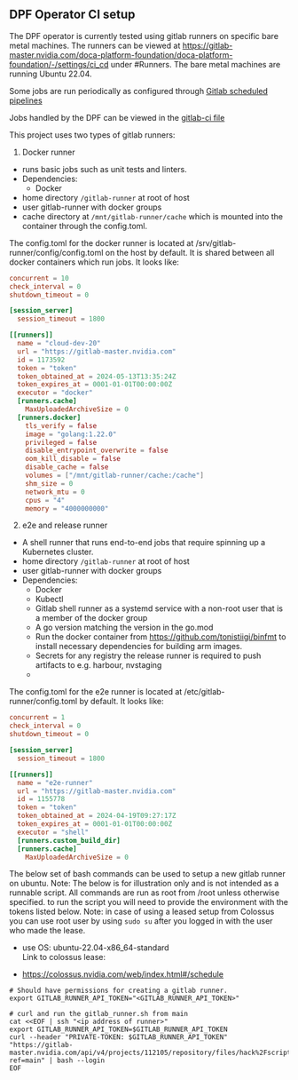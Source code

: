 ## DPF Operator CI setup

The DPF operator is currently tested using gitlab runners on specific bare metal machines. The runners can be viewed at https://gitlab-master.nvidia.com/doca-platform-foundation/doca-platform-foundation/-/settings/ci_cd under #Runners.
The bare metal machines are running Ubuntu 22.04.

Some jobs are run periodically as configured through [Gitlab scheduled pipelines](https://gitlab-master.nvidia.com/doca-platform-foundation/doca-platform-foundation/-/pipeline_schedules)

Jobs handled by the DPF can be viewed in the [gitlab-ci file](../../.gitlab-ci.yml)

This project uses two types of gitlab runners:
1) Docker runner
  - runs basic jobs such as unit tests and linters.
  - Dependencies:
    - Docker
  - home directory `/gitlab-runner` at root of host
  - user gitlab-runner with docker groups
  - cache directory at `/mnt/gitlab-runner/cache` which is mounted into the container through the config.toml.

The config.toml for the docker runner is located at /srv/gitlab-runner/config/config.toml on the host by default. It is shared between all docker containers which run jobs. It looks like:
```toml
concurrent = 10
check_interval = 0
shutdown_timeout = 0

[session_server]
  session_timeout = 1800

[[runners]]
  name = "cloud-dev-20"
  url = "https://gitlab-master.nvidia.com"
  id = 1173592
  token = "token"
  token_obtained_at = 2024-05-13T13:35:24Z
  token_expires_at = 0001-01-01T00:00:00Z
  executor = "docker"
  [runners.cache]
    MaxUploadedArchiveSize = 0
  [runners.docker]
    tls_verify = false
    image = "golang:1.22.0"
    privileged = false
    disable_entrypoint_overwrite = false
    oom_kill_disable = false
    disable_cache = false
    volumes = ["/mnt/gitlab-runner/cache:/cache"]
    shm_size = 0
    network_mtu = 0
    cpus = "4"
    memory = "4000000000"
```

2) e2e and release runner
  - A shell runner that runs end-to-end jobs that require spinning up a Kubernetes cluster.
  - home directory `/gitlab-runner` at root of host
  - user gitlab-runner with docker groups
  - Dependencies:
    - Docker
    - Kubectl
    - Gitlab shell runner as a systemd service with a non-root user that is a member of the docker group
    - A go version matching the version in the go.mod
    - Run the docker container from https://github.com/tonistiigi/binfmt to install necessary dependencies for building arm images.
    - Secrets for any registry the release runner is required to push artifacts to e.g. harbour, nvstaging
    -
The config.toml for the e2e runner is located at /etc/gitlab-runner/config.toml by default. It looks like:
```toml
concurrent = 1
check_interval = 0
shutdown_timeout = 0

[session_server]
  session_timeout = 1800

[[runners]]
  name = "e2e-runner"
  url = "https://gitlab-master.nvidia.com"
  id = 1155778
  token = "token"
  token_obtained_at = 2024-04-19T09:27:17Z
  token_expires_at = 0001-01-01T00:00:00Z
  executor = "shell"
  [runners.custom_build_dir]
  [runners.cache]
    MaxUploadedArchiveSize = 0
```

The below set of bash commands can be used to setup a new gitlab runner on ubuntu.
Note: The below is for illustration only and is not intended as a runnable script.
All commands are run as root from /root unless otherwise specified.
to run the script you will need to provide the environment with the tokens listed below.
Note: in case of using a leased setup from Colossus you can use root user by using `sudo su`
after you logged in with the user who made the lease.
* use OS: ubuntu-22.04-x86_64-standard<br>
Link to colossus lease:<br>
- https://colossus.nvidia.com/web/index.html#/schedule

```shell
# Should have permissions for creating a gitlab runner.
export GITLAB_RUNNER_API_TOKEN="<GITLAB_RUNNER_API_TOKEN>"

# curl and run the gitlab_runner.sh from main
cat <<EOF | ssh "<ip address of runner>"
export GITLAB_RUNNER_API_TOKEN=$GITLAB_RUNNER_API_TOKEN
curl --header "PRIVATE-TOKEN: $GITLAB_RUNNER_API_TOKEN" "https://gitlab-master.nvidia.com/api/v4/projects/112105/repository/files/hack%2Fscripts%2Fgitlab_runner.sh/raw?ref=main" | bash --login
EOF
```
